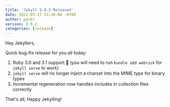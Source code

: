 ```yaml
---
title: 'Jekyll 3.9.2 Released'
date: 2022-03-27 13:20:00 -0700
author: parkr
version: 3.9.2
categories: [release]
---
```


Hey Jekyllers,

Quick bug-fix release for you all today:

1. Ruby 3.0 and 3.1 support :tada: (you will need to run `bundle add webrick` for `jekyll serve` to work)
2. `jekyll serve` will no longer inject a charset into the MIME type for
binary types
3. Incremental regeneration now handles includes in collection files
   correctly

That's all, Happy Jekylling!
